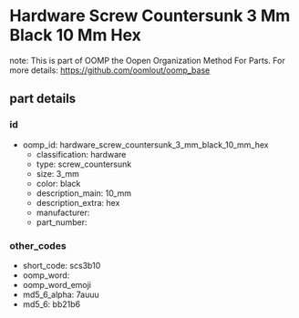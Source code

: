 # Hardware Screw Countersunk 3 Mm Black 10 Mm Hex  

note: This is part of OOMP the Oopen Organization Method For Parts. For more details: https://github.com/oomlout/oomp_base

##  part details





### id
* oomp_id: hardware_screw_countersunk_3_mm_black_10_mm_hex
  * classification: hardware
  * type: screw_countersunk
  * size: 3_mm
  * color: black
  * description_main: 10_mm
  * description_extra: hex
  * manufacturer: 
  * part_number: 

### other_codes
* short_code: scs3b10
* oomp_word: 
* oomp_word_emoji 
* md5_6_alpha: 7auuu
* md5_6: bb21b6
